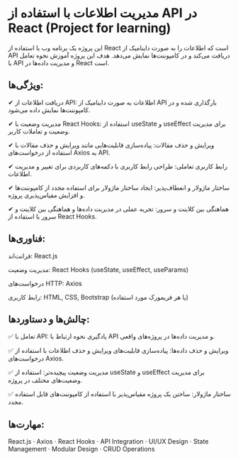 # مدیریت اطلاعات با استفاده از API در React (Project for learning)

این پروژه یک برنامه وب با استفاده از React است که اطلاعات را به صورت داینامیک از API دریافت می‌کند و در کامپوننت‌ها نمایش می‌دهد. هدف این پروژه آموزش نحوه تعامل با API و مدیریت داده‌ها در React است.

## ویژگی‌ها:
✔ دریافت اطلاعات از API: اطلاعات به صورت داینامیک از API بارگذاری شده و در کامپوننت‌ها نمایش داده می‌شود.

✔ مدیریت وضعیت با React Hooks: استفاده از useState و useEffect برای مدیریت وضعیت و تعاملات کاربر.

✔ ویرایش و حذف مقالات: پیاده‌سازی قابلیت‌هایی مانند ویرایش و حذف مقالات با استفاده از درخواست‌های Axios به API.

✔ رابط کاربری تعاملی: طراحی رابط کاربری با دکمه‌های کاربردی برای تغییر و مدیریت اطلاعات.

✔ ساختار ماژولار و انعطاف‌پذیر: ایجاد ساختار ماژولار برای استفاده مجدد از کامپوننت‌ها و افزایش مقیاس‌پذیری پروژه.

✔ هماهنگی بین کلاینت و سرور: تجربه عملی در مدیریت داده‌ها و هماهنگی بین کلاینت و سرور با استفاده از React Hooks.

## فناوری‌ها:
فرانت‌اند: React.js

مدیریت وضعیت: React Hooks (useState, useEffect, useParams)

درخواست‌های HTTP: Axios

رابط کاربری: HTML, CSS, Bootstrap (یا هر فریمورک مورد استفاده)

## چالش‌ها و دستاوردها:
✅ تعامل با API: یادگیری نحوه ارتباط با API و مدیریت داده‌ها در پروژه‌های واقعی.

✅ ویرایش و حذف داده‌ها: پیاده‌سازی قابلیت‌های ویرایش و حذف اطلاعات با استفاده از درخواست‌های Axios.

✅ مدیریت وضعیت پیچیده‌تر: استفاده از useState و useEffect برای مدیریت وضعیت‌های مختلف در پروژه.

✅ ساختار ماژولار: ساختن یک پروژه مقیاس‌پذیر با استفاده از کامپوننت‌های قابل استفاده مجدد.

## مهارت‌ها:
React.js · Axios · React Hooks · API Integration · UI/UX Design · State Management · Modular Design · CRUD Operations
